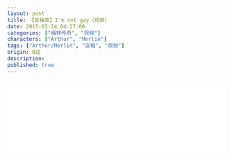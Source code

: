 ```yaml
---
layout: post
title: 【亚梅亚】I'm not gay（视频）
date: 2015-03-14 04:27:00
categories: ["梅林传奇", "视频"]
characters: ["Arthur", "Merlin"]
tags: ["Arthur/Merlin", "亚梅", "视频"]
origin: B站
description: 
published: true
---
```


<br>
<iframe width="100%" height="auto" src="//player.bilibili.com/player.html?aid=2108210&bvid=BV1Cs411S748&cid=3270783&page=1" scrolling="no" border="0" frameborder="no" framespacing="0" allowfullscreen="true"> </iframe>
